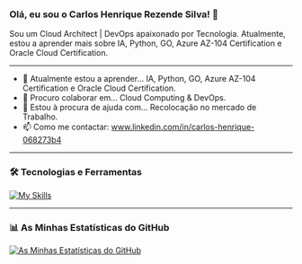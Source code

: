 ### Olá, eu sou o Carlos Henrique Rezende Silva! 👋

Sou um Cloud Architect | DevOps apaixonado por Tecnologia. Atualmente, estou a aprender mais sobre IA, Python, GO, Azure AZ-104 Certification e Oracle Cloud Certification. 

---

- 🌱 Atualmente estou a aprender... IA, Python, GO, Azure AZ-104 Certification e Oracle Cloud Certification. 
- 👯 Procuro colaborar em... Cloud Computing & DevOps.
- 🤔 Estou à procura de ajuda com... Recolocação no mercado de Trabalho.
- 📫 Como me contactar: www.linkedin.com/in/carlos-henrique-068273b4


---

### 🛠️ Tecnologias e Ferramentas

[![My Skills](https://skillicons.dev/icons?i=linux,aws,gcp,azure,git,github,githubactions,gitlab,bitbucket,docker,kubernetes,ansible,terraform,bash,cloudflare,debian,elasticsearch,grafana,go,jenkins,mint,nginx,py,prometheus,openshift,powershell,redhat,ubuntu,vim,vscode,windows,ai,discord,bsd=3)](https://skillicons.dev)


---

### 📊 As Minhas Estatísticas do GitHub

[![As Minhas Estatísticas do GitHub](https://github-readme-stats.vercel.app/api?username=carlos-hrs7&show_icons=true&theme=radical)](https://github.com/carlos-hrs7/github-readme-stats)

